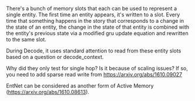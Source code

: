 There's a bunch of memory slots that each can be used to represent a single entity. The first time an entity appears, it's written to a slot. Every time that something happens in the story that corresponds to a change in the state of an entity, the change in the state of that entity is combined with the entity's previous state via a modified gru update equation and rewritten to the same slot.

During Decode, it uses standard attention to read from these entity slots based on a question or decode_context.

Why did they only test for single hop? Is it because of scaling issues? If so, you need to add sparse read write from https://arxiv.org/abs/1610.09027

EntNet can be considered as another form of Active Memory (https://arxiv.org/abs/1610.08613).
